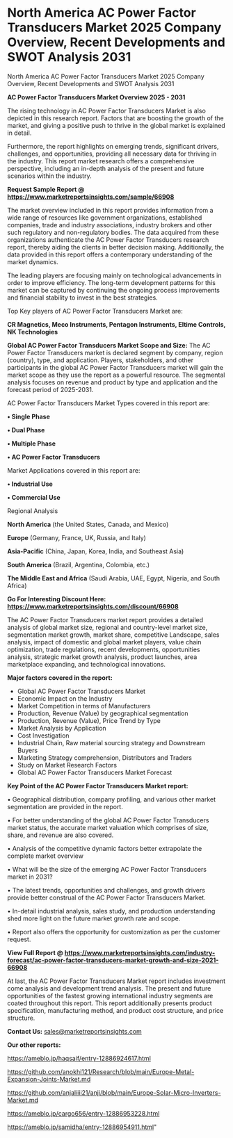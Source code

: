 # North America AC Power Factor Transducers Market 2025 Company Overview, Recent Developments and SWOT Analysis 2031
North America AC Power Factor Transducers Market 2025 Company Overview, Recent Developments and SWOT Analysis 2031

<Strong> AC Power Factor Transducers Market Overview 2025 - 2031</strong>

The rising technology in AC Power Factor Transducers Market is also depicted in this research report. Factors that are boosting the growth of the market, and giving a positive push to thrive in the global market is explained in detail.

Furthermore, the report highlights on emerging trends, significant drivers, challenges, and opportunities, providing all necessary data for thriving in the industry. This report market research offers a comprehensive perspective, including an in-depth analysis of the present and future scenarios within the industry.

<strong>Request Sample Report @ <a href=https://www.marketreportsinsights.com/sample/66908>https://www.marketreportsinsights.com/sample/66908</a></strong>

The market overview included in this report provides information from a wide range of resources like government organizations, established companies, trade and industry associations, industry brokers and other such regulatory and non-regulatory bodies. The data acquired from these organizations authenticate the AC Power Factor Transducers research report, thereby aiding the clients in better decision making. Additionally, the data provided in this report offers a contemporary understanding of the market dynamics.

The leading players are focusing mainly on technological advancements in order to improve efficiency. The long-term development patterns for this market can be captured by continuing the ongoing process improvements and financial stability to invest in the best strategies.

Top Key players of AC Power Factor Transducers Market are:

<strong>CR Magnetics, Meco Instruments, Pentagon Instruments, Eltime Controls, NK Technologies</strong>

<strong><b>Global AC Power Factor Transducers Market Scope and Size:</b></strong>
The AC Power Factor Transducers market is declared segment by company, region (country), type, and application. Players, stakeholders, and other participants in the global AC Power Factor Transducers market will gain the market scope as they use the report as a powerful resource. The segmental analysis focuses on revenue and product by type and application and the forecast period of 2025-2031.

AC Power Factor Transducers Market Types covered in this report are:

<strong>• Single Phase

• Dual Phase

• Multiple Phase

• AC Power Factor Transducers</strong>

Market Applications covered in this report are:

<strong>• Industrial Use

• Commercial Use</strong> 

Regional Analysis

<strong>North America</strong> (the United States, Canada, and Mexico)

<strong>Europe</strong> (Germany, France, UK, Russia, and Italy)

<strong>Asia-Pacific</strong> (China, Japan, Korea, India, and Southeast Asia)

<strong>South America</strong> (Brazil, Argentina, Colombia, etc.)

<strong>The Middle East and Africa</strong> (Saudi Arabia, UAE, Egypt, Nigeria, and South Africa)

<strong>Go For Interesting Discount Here: <a href=https://www.marketreportsinsights.com/discount/66908>https://www.marketreportsinsights.com/discount/66908</a></strong>

The AC Power Factor Transducers market report provides a detailed analysis of global market size, regional and country-level market size, segmentation market growth, market share, competitive Landscape, sales analysis, impact of domestic and global market players, value chain optimization, trade regulations, recent developments, opportunities analysis, strategic market growth analysis, product launches, area marketplace expanding, and technological innovations.

<strong><b>Major factors covered in the report:</b></strong>
<ul>
  <li>Global AC Power Factor Transducers Market </li>
  <li>Economic Impact on the Industry</li>
  <li>Market Competition in terms of Manufacturers</li>
  <li>Production, Revenue (Value) by geographical segmentation</li>
  <li>Production, Revenue (Value), Price Trend by Type</li>
  <li>Market Analysis by Application</li>
  <li>Cost Investigation</li>
  <li>Industrial Chain, Raw material sourcing strategy and Downstream Buyers</li>
  <li>Marketing Strategy comprehension, Distributors and Traders</li>
  <li>Study on Market Research Factors</li>
  <li>Global AC Power Factor Transducers Market Forecast</li>
</ul>

<strong><b>Key Point of the AC Power Factor Transducers Market report:</b></strong>

• Geographical distribution, company profiling, and various other market segmentation are provided in the report.

• For better understanding of the global AC Power Factor Transducers market status, the accurate market valuation which comprises of size, share, and revenue are also covered.

• Analysis of the competitive dynamic factors better extrapolate the complete market overview

• What will be the size of the emerging AC Power Factor Transducers market in 2031?

• The latest trends, opportunities and challenges, and growth drivers provide better construal of the AC Power Factor Transducers Market.

• In-detail industrial analysis, sales study, and production understanding shed more light on the future market growth rate and scope.

• Report also offers the opportunity for customization as per the customer request.

<strong><b>View Full Report @ <a href=https://www.marketreportsinsights.com/industry-forecast/ac-power-factor-transducers-market-growth-and-size-2021-66908>https://www.marketreportsinsights.com/industry-forecast/ac-power-factor-transducers-market-growth-and-size-2021-66908</a></b></strong>


At last, the AC Power Factor Transducers Market report includes investment come analysis and development trend analysis. The present and future opportunities of the fastest growing international industry segments are coated throughout this report. This report additionally presents product specification, manufacturing method, and product cost structure, and price structure.

<strong>Contact Us:</strong>
sales@marketreportsinsights.com

<strong>Our other reports:</strong>

<a href=https://ameblo.jp/haqsaif/entry-12886924617.html>https://ameblo.jp/haqsaif/entry-12886924617.html</a>

<a href=https://github.com/anokhi121/Research/blob/main/Europe-Metal-Expansion-Joints-Market.md>https://github.com/anokhi121/Research/blob/main/Europe-Metal-Expansion-Joints-Market.md</a>

<a href=https://github.com/anjaliiii21/anjj/blob/main/Europe-Solar-Micro-Inverters-Market.md>https://github.com/anjaliiii21/anjj/blob/main/Europe-Solar-Micro-Inverters-Market.md</a>

<a href=https://ameblo.jp/cargo656/entry-12886953228.html>https://ameblo.jp/cargo656/entry-12886953228.html</a>

<a href=https://ameblo.jp/samidha/entry-12886954911.html>https://ameblo.jp/samidha/entry-12886954911.html</a>"
